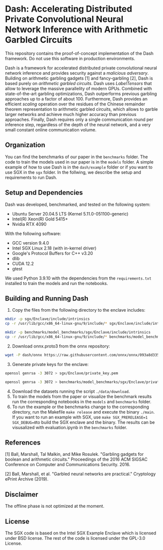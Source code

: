 # Dash: Accelerating Distributed Private Convolutional Neural Network Inference with Arithmetic Garbled Circuits

This repository contains the proof-of-concept implementation of the Dash framework. Do not use this software in production environments.

Dash is a framework for accelerated distributed private convolutional neural network inference and provides security against a *malicious adversary*. Building on arithmetic garbling gadgets [1] and fancy-garbling [2], Dash is based purely on *arithmetic garbled circuits*. Dash uses *LabelTensors* that allow to leverage the massive parallelity of modern GPUs. Combined with state-of-the-art garbling optimizations, Dash outperforms previous garbling approaches up to a factor of about 100. Furthermore, Dash provides an efficient *scaling* operation over the residues of the Chinese remainder theorem representation to arithmetic garbled circuits, which allows to garble larger networks and achieve much higher accuracy than previous approaches. Finally, Dash requires only a single communication round per inference step, regardless of the depth of the neural network, and a very small constant online communication volume.

## Organization
You can find the benchmarks of our paper in the `benchmarks` folder. The code to train the models used in our paper is in the `models` folder. A simple example of how to use Dash is in the `dash/example` folder or if you want to use SGX in the `sgx` folder. In the follwing, we describe the setup and requirements to run Dash. 

## Setup and Dependencies
Dash was developed, benchmarked, and tested on the following system:
- Ubuntu Server 20.04.5 LTS (Kernel 5.11.0-051100-generic)
- Intel(R) Xeon(R) Gold 5415+
- Nvidia RTX 4090

With the following software:
- GCC version 9.4.0
- Intel SGX Linux 2.18 (with in-kernel driver)
- Google's Protocol Buffers for C++ v3.20
- dlib
- CUDA 12.2
- gtest

We used Python 3.9.10 with the dependencies from the `requirements.txt` installed to train the models and run the notebooks.

## Building and Running Dash
1. Copy the files from the following directory to the enclave includes:
```bash
mkdir -p sgx/Enclave/include/intrinsics
cp -r /usr/lib/gcc/x86_64-linux-gnu/9/include/* sgx/Enclave/include/intrinsics

mkdir -p benchmarks/model_benchmarks/sgx/Enclave/include/intrinsics
cp -r /usr/lib/gcc/x86_64-linux-gnu/9/include/* benchmarks/model_benchmarks/sgx/Enclave/include/intrinsics
```
2. Download onnx.proto3 from the onnx repository:
```bash
wget -P dash/onnx https://raw.githubusercontent.com/onnx/onnx/093a8d335a66ea136eb1f16b3a1ce6237ee353ab/onnx/onnx.proto3
```
3. Generate private keys for the enclave:
```bash
openssl genrsa -3 3072 > sgx/Enclave/private_key.pem

openssl genrsa -3 3072 > benchmarks/model_benchmarks/sgx/Enclave/private_key.pem
```
4. Download the datasets running the script `./data/download`.
5. To train the models from the paper or visualize the benchmark results run the corresponding notebooks in the `models` and `benchmarks` folder.
6. To run the example or the benchmarks change to the corresponding directory, run the Makefile `make release` and execute the binary `./main`. If you want to run an example with SGX, use `make SGX_PRERELEASE=1 SGX_DEBUG=0`to build the SGX enclave and the binary. The results can be visusalized with evaluation.ipynb in the `benchmarks` folder.


## References
[1] Ball, Marshall, Tal Malkin, and Mike Rosulek. "Garbling gadgets for boolean and arithmetic circuits." Proceedings of the 2016 ACM SIGSAC Conference on Computer and Communications Security. 2016.

[2] Ball, Marshall, et al. "Garbled neural networks are practical." Cryptology ePrint Archive (2019).

## Disclaimer
The offline phase is not optimized at the moment.

## License
The SGX code is based on the Intel SGX Example Enclave which is licensed under BSD license. The rest of the code is licensed under the GPL-3.0 License.